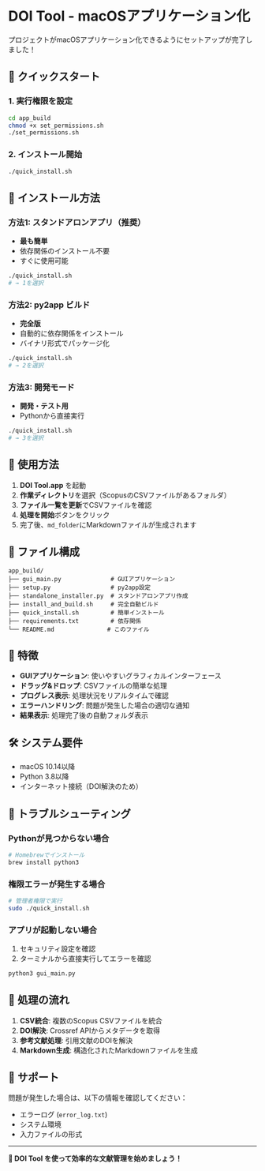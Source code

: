 # DOI Tool - macOSアプリケーション化

プロジェクトがmacOSアプリケーション化できるようにセットアップが完了しました！

## 🚀 クイックスタート

### 1. 実行権限を設定
```bash
cd app_build
chmod +x set_permissions.sh
./set_permissions.sh
```

### 2. インストール開始
```bash
./quick_install.sh
```

## 📱 インストール方法

### 方法1: スタンドアロンアプリ（推奨）
- **最も簡単**
- 依存関係のインストール不要
- すぐに使用可能

```bash
./quick_install.sh
# → 1を選択
```

### 方法2: py2app ビルド
- **完全版**
- 自動的に依存関係をインストール
- バイナリ形式でパッケージ化

```bash
./quick_install.sh
# → 2を選択
```

### 方法3: 開発モード
- **開発・テスト用**
- Pythonから直接実行

```bash
./quick_install.sh
# → 3を選択
```

## 🎯 使用方法

1. **DOI Tool.app** を起動
2. **作業ディレクトリ**を選択（ScopusのCSVファイルがあるフォルダ）
3. **ファイル一覧を更新**でCSVファイルを確認
4. **処理を開始**ボタンをクリック
5. 完了後、`md_folder`にMarkdownファイルが生成されます

## 📂 ファイル構成

```
app_build/
├── gui_main.py              # GUIアプリケーション
├── setup.py                 # py2app設定
├── standalone_installer.py  # スタンドアロンアプリ作成
├── install_and_build.sh     # 完全自動ビルド
├── quick_install.sh         # 簡単インストール
├── requirements.txt         # 依存関係
└── README.md               # このファイル
```

## 🔧 特徴

- **GUIアプリケーション**: 使いやすいグラフィカルインターフェース
- **ドラッグ&ドロップ**: CSVファイルの簡単な処理
- **プログレス表示**: 処理状況をリアルタイムで確認
- **エラーハンドリング**: 問題が発生した場合の適切な通知
- **結果表示**: 処理完了後の自動フォルダ表示

## 🛠️ システム要件

- macOS 10.14以降
- Python 3.8以降
- インターネット接続（DOI解決のため）

## 🚨 トラブルシューティング

### Pythonが見つからない場合
```bash
# Homebrewでインストール
brew install python3
```

### 権限エラーが発生する場合
```bash
# 管理者権限で実行
sudo ./quick_install.sh
```

### アプリが起動しない場合
1. セキュリティ設定を確認
2. ターミナルから直接実行してエラーを確認
```bash
python3 gui_main.py
```

## 📝 処理の流れ

1. **CSV統合**: 複数のScopus CSVファイルを統合
2. **DOI解決**: Crossref APIからメタデータを取得
3. **参考文献処理**: 引用文献のDOIを解決
4. **Markdown生成**: 構造化されたMarkdownファイルを生成

## 📧 サポート

問題が発生した場合は、以下の情報を確認してください：
- エラーログ (`error_log.txt`)
- システム環境
- 入力ファイルの形式

---

**🎉 DOI Tool を使って効率的な文献管理を始めましょう！**
